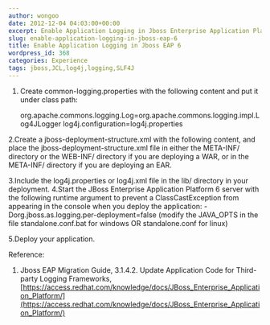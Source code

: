 ```yaml
---
author: wongoo
date: 2012-12-04 04:03:00+00:00
excerpt: Enable Application Logging in Jboss Enterprise Application Platform 6
slug: enable-application-logging-in-jboss-eap-6
title: Enable Application Logging in Jboss EAP 6
wordpress_id: 368
categories: Experience
tags: jboss,JCL,log4j,logging,SLF4J
---
```


1. Create common-logging.properties with the following content and put it under class path:

    org.apache.commons.logging.Log=org.apache.commons.logging.impl.Log4JLogger
    log4j.configuration=log4j.properties


2.Create a jboss-deployment-structure.xml with the following content, and place the jboss-deployment-structure.xml file in either the META-INF/ directory or the WEB-INF/ directory if you are deploying a WAR, or in the META-INF/ directory if you are deploying an EAR.

    
    
    	
    		
    		
    			
    			
    			
    		
    	
    


3.Include the log4j.properties or log4j.xml file in the lib/ directory in your deployment.
4.Start the JBoss Enterprise Application Platform 6 server with the following runtime argument to prevent a ClassCastException from appearing in the console when you deploy the application: -Dorg.jboss.as.logging.per-deployment=false (modify the JAVA_OPTS in the file standalone.conf.bat for windows OR standalone.conf for linux)

5.Deploy your application.

Reference:
1. Jboss EAP Migration Guide, 3.1.4.2. Update Application Code for Third-party Logging Frameworks, [https://access.redhat.com/knowledge/docs/JBoss_Enterprise_Application_Platform/](https://access.redhat.com/knowledge/docs/JBoss_Enterprise_Application_Platform/)
